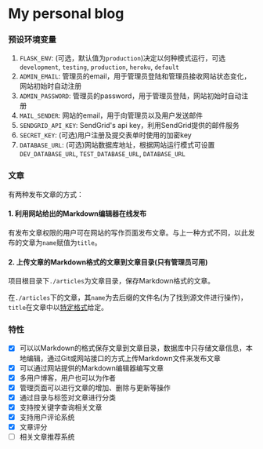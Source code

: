 # My personal blog

### 预设环境变量

1. `FLASK_ENV`: (可选，默认值为`production`)决定以何种模式运行，可选`development`, `testing`, `production`, `heroku`, `default`
2. `ADMIN_EMAIL`: 管理员的email，用于管理员登陆和管理员接收网站状态变化，网站初始时自动注册
3. `ADMIN_PASSWORD`: 管理员的password，用于管理员登陆，网站初始时自动注册
4. `MAIL_SENDER`: 网站的email，用于向管理员以及用户发送邮件
5. `SENDGRID_API_KEY`: SendGrid's api key，利用SendGrid提供的邮件服务
6. `SECRET_KEY`: (可选)用户注册及提交表单时使用的加密key
7. `DATABASE_URL`: (可选)网站数据库地址，根据网站运行模式可设置`DEV_DATABASE_URL`, `TEST_DATABASE_URL`, `DATABASE_URL`

### 文章

有两种发布文章的方式：

#### 1. 利用网站给出的Markdown编辑器在线发布

有发布文章权限的用户可在网站的写作页面发布文章。与上一种方式不同，以此发布的文章为`name`赋值为`title`。

#### 2. 上传文章的Markdown格式的文章到文章目录(只有管理员可用)

项目根目录下`./articles`为文章目录，保存Markdown格式的文章。

在`./articles`下的文章，其`name`为去后缀的文件名(为了找到源文件进行操作)，`title`在文章中以[特定格式](https://hidden-island.herokuapp.com/write-article)给定。

### 特性

- [x] 可以以Markdown的格式保存文章到文章目录，数据库中只存储文章信息，本地编辑，通过Git或网站接口的方式上传Markdown文件来发布文章
- [x] 可以通过网站提供的Markdown编辑器编写文章
- [x] 多用户博客，用户也可以为作者
- [x] 管理页面可以进行文章的增加、删除与更新等操作
- [x] 通过目录与标签对文章进行分类
- [x] 支持按关键字查询相关文章
- [x] 支持用户评论系统
- [x] 文章评分
- [ ] 相关文章推荐系统
